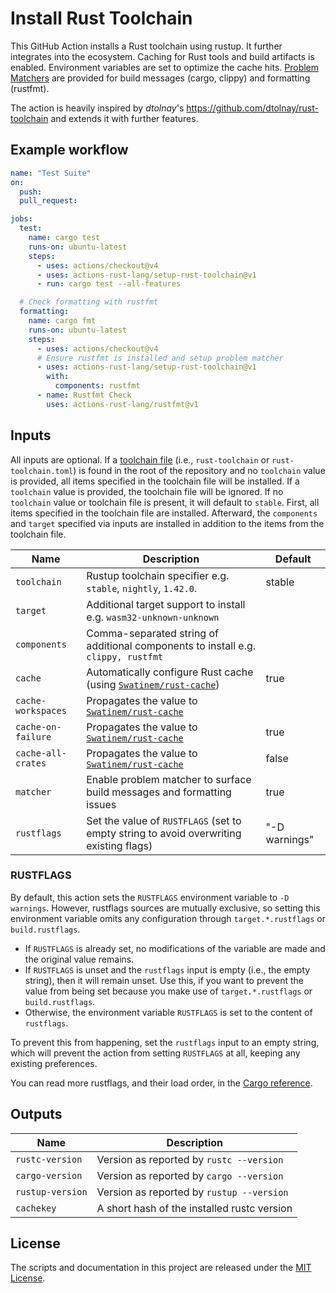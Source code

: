 # Install Rust Toolchain

This GitHub Action installs a Rust toolchain using rustup.
It further integrates into the ecosystem.
Caching for Rust tools and build artifacts is enabled.
Environment variables are set to optimize the cache hits.
[Problem Matchers] are provided for build messages (cargo, clippy) and formatting (rustfmt).

The action is heavily inspired by *dtolnay*'s <https://github.com/dtolnay/rust-toolchain> and extends it with further features.

## Example workflow

```yaml
name: "Test Suite"
on:
  push:
  pull_request:

jobs:
  test:
    name: cargo test
    runs-on: ubuntu-latest
    steps:
      - uses: actions/checkout@v4
      - uses: actions-rust-lang/setup-rust-toolchain@v1
      - run: cargo test --all-features

  # Check formatting with rustfmt
  formatting:
    name: cargo fmt
    runs-on: ubuntu-latest
    steps:
      - uses: actions/checkout@v4
      # Ensure rustfmt is installed and setup problem matcher
      - uses: actions-rust-lang/setup-rust-toolchain@v1
        with:
          components: rustfmt
      - name: Rustfmt Check
        uses: actions-rust-lang/rustfmt@v1
```

## Inputs

All inputs are optional.
If a [toolchain file](https://rust-lang.github.io/rustup/overrides.html#the-toolchain-file) (i.e., `rust-toolchain` or `rust-toolchain.toml`) is found in the root of the repository and no `toolchain` value is provided, all items specified in the toolchain file will be installed.
If a `toolchain` value is provided, the toolchain file will be ignored.
If no `toolchain` value or toolchain file is present, it will default to `stable`.
First, all items specified in the toolchain file are installed.
Afterward, the `components` and `target` specified via inputs are installed in addition to the items from the toolchain file.

| Name               | Description                                                                            | Default       |
|--------------------|----------------------------------------------------------------------------------------|---------------|
| `toolchain`        | Rustup toolchain specifier e.g. `stable`, `nightly`, `1.42.0`.                         | stable        |
| `target`           | Additional target support to install e.g. `wasm32-unknown-unknown`                     |               |
| `components`       | Comma-separated string of additional components to install e.g. `clippy, rustfmt`      |               |
| `cache`            | Automatically configure Rust cache (using [`Swatinem/rust-cache`])                     | true          |
| `cache-workspaces` | Propagates the value to [`Swatinem/rust-cache`]                                        |               |
| `cache-on-failure` | Propagates the value to [`Swatinem/rust-cache`]                                        | true          |
| `cache-all-crates` | Propagates the value to [`Swatinem/rust-cache`]                                        | false         |
| `matcher`          | Enable problem matcher to surface build messages and formatting issues                 | true          |
| `rustflags`        | Set the value of `RUSTFLAGS` (set to empty string to avoid overwriting existing flags) | "-D warnings" |

[`Swatinem/rust-cache`]: https://github.com/Swatinem/rust-cache

### RUSTFLAGS

By default, this action sets the `RUSTFLAGS` environment variable to `-D warnings`.
However, rustflags sources are mutually exclusive, so setting this environment variable omits any configuration through `target.*.rustflags` or `build.rustflags`.

* If `RUSTFLAGS` is already set, no modifications of the variable are made and the original value remains.
* If `RUSTFLAGS` is unset and the `rustflags` input is empty (i.e., the empty string), then it will remain unset.
    Use this, if you want to prevent the value from being set because you make use of `target.*.rustflags` or `build.rustflags`.
* Otherwise, the environment variable `RUSTFLAGS` is set to the content of `rustflags`.

To prevent this from happening, set the `rustflags` input to an empty string, which will
prevent the action from setting `RUSTFLAGS` at all, keeping any existing preferences.

You can read more rustflags, and their load order, in the [Cargo reference].

## Outputs

| Name             | Description                                 |
| ---------------- | ------------------------------------------- |
| `rustc-version`  | Version as reported by `rustc --version`    |
| `cargo-version`  | Version as reported by `cargo --version`    |
| `rustup-version` | Version as reported by `rustup --version`   |
| `cachekey`       | A short hash of the installed rustc version |

## License

The scripts and documentation in this project are released under the [MIT
License].

[MIT License]: LICENSE
[Problem Matchers]: https://github.com/actions/toolkit/blob/main/docs/problem-matchers.md
[Cargo reference]: https://doc.rust-lang.org/cargo/reference/config.html?highlight=unknown#buildrustflags

